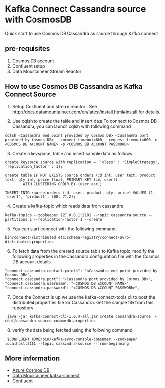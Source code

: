 # Kafka Connect Cassandra source with CosmosDB
Quick start to use Cosmos DB Cassandra as source through Kafka connect

## pre-requisites
1. Cosmos DB account
2. Confluent setup
3. Data Mountaineer Stream Reactor

## How to use Cosmos DB Cassandra as Kafka Connect Source 

1. Setup Confluent and stream reactor . See http://docs.datamountaineer.com/en/latest/install.html#install for details.

2. Use cqlsh to create the table and insert data
To connect to Cosmos DB Cassandra, you can launch cqlsh with following command

```
cqlsh <Cassandra end point provided by Cosmos DB> <Cassandra port provided by Cosmos DB> --connect-timeout=600 --request-timeout=600 -u <COSMOS DB ACCOUNT NAME> -p <COSMOS DB ACCOUNT PASSWORD>
```

3. Create a keyspace, table and insert sample data as follows

```
create keyspace source with replication = {'class' : 'SimpleStrategy', 'replication_factor' : 1};
        
create table IF NOT EXISTS source.orders (id int, user text, product text, qty int, price float, PRIMARY KEY (id, user))
        WITH CLUSTERING ORDER BY (user asc);
        
INSERT INTO source.orders (id, user, product, qty, price) VALUES (1, 'user1', 'product1', 500, 77.2);
```

4. Create a kafka-topic which reads data from cassandra
```
kafka-topics --zookeeper 127.0.0.1:2181 --topic cassandra-source --partitions 1 --replication-factor 1 --create
```

5. You can start connect with the following command.
```
bin/connect-distributed etc/schema-registry/connect-avro-distributed.properties
```

6. To fetch data from the created source table to Kafka topic, modify the following properties in the Cassandra configuration file with the Cosmos DB account details.

```
"connect.cassandra.contact.points": "<Cassandra end point provided by Cosmos DB>",
"connect.cassandra.port": "<Cassandra port provided by Cosmos DB>",
"connect.cassandra.username": "<COSMOS DB ACCOUNT NAME>",
"connect.cassandra.password": "<COSMOS DB ACCOUNT PASSWORD>",
```

7. Once the Connect is up we use the kafka-connect-tools cli to post the distributed properties file for Cassandra.
Get the sample file from this repository
```
 java -jar kafka-connect-cli-1.0.4-all.jar create cassandra-source  < conf/cassandra-source-cosmosdb.properties
```

8. verify the data being fetched using the following command
```
 $CONFLUENT_HOME/bin/kafka-avro-console-consumer --zookeeper localhost:2181 --topic cassandra-source --from-beginning
```

## More information

- [Azure Cosmos DB](https://docs.microsoft.com/azure/cosmos-db/introduction)
- [Data Mountaineer kafka-connect](http://docs.datamountaineer.com/en/latest/cassandra-source.html)
- [Confluent](https://www.confluent.io/blog/kafka-connect-cassandra-sink-the-perfect-match/)
